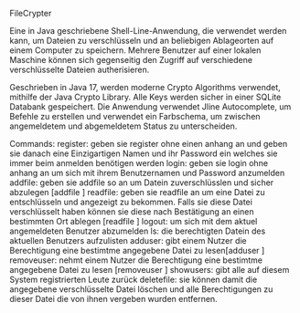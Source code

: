 FileCrypter

Eine in Java geschriebene Shell-Line-Anwendung, die verwendet werden kann, um Dateien zu verschlüsseln und an beliebigen Ablageorten auf einem Computer zu speichern. 
Mehrere Benutzer auf einer lokalen Maschine können sich gegenseitig den Zugriff auf verschiedene verschlüsselte Dateien autherisieren.

Geschrieben in Java 17, werden moderne Crypto Algorithms verwendet, mithilfe der Java Crypto Library.
Alle Keys werden sicher in einer SQLite Databank gespeichert.
Die Anwendung verwendet Jline Autocomplete, um Befehle zu erstellen und verwendet ein Farbschema, um zwischen angemeldetem und abgemeldetem Status zu unterscheiden.


Commands:
        register: geben sie register ohne einen anhang an und geben sie danach eine Einzigartigen Namen und ihr Password ein welches sie immer beim anmelden benötigen werden 
        login: geben sie login ohne anhang an um sich mit ihrem Benutzernamen und Password anzumelden
        addfile: geben sie addfile so an um Datein zuverschlüsslen und sicher abzulegen [addfile <dateipfad>]
        readfile: geben sie readfile an um eine Datei zu entschlüsseln und angezeigt zu bekommen.
          Falls sie diese Datei verschlüsselt haben können sie diese nach Bestätigung an einen bestimmten Ort ablegen [readfile <orginalDateiPfad>]
        logout: um sich mit dem aktuel angemeldeten Benutzer abzumelden
        ls: die berechtigten Datein des aktuellen Benutzers aufzulisten
        adduser: gibt einem Nutzer die Berechtigung eine bestimtme angegebene Datei zu lesen[adduser <user> <dateipfad>]
        removeuser: nehmt einem Nutzer die Berechtigung eine bestimtme angegebene Datei zu lesen [removeuser <user> <dateipfad>]
        showusers: gibt alle auf diesem System registrierten Leute zurück
        deletefile: sie können damit die angegebene verschlüsselte Datei löschen und alle Berechtigungen zu dieser Datei die von ihnen vergeben wurden entfernen. 
